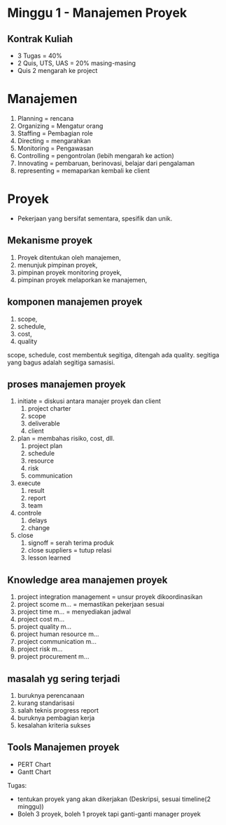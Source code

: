 # Minggu 1 - Manajemen Proyek

## Kontrak Kuliah
- 3 Tugas = 40%
- 2 Quis, UTS, UAS = 20% masing-masing
- Quis 2 mengarah ke project

# Manajemen
1. Planning = rencana
2. Organizing = Mengatur orang
3. Staffing = Pembagian role
4. Directing = mengarahkan
5. Monitoring = Pengawasan
6. Controlling = pengontrolan (lebih mengarah ke action)
7. Innovating = pembaruan, berinovasi, belajar dari pengalaman
8. representing = memaparkan kembali ke client

# Proyek
- Pekerjaan yang bersifat sementara, spesifik dan unik.

## Mekanisme proyek
1. Proyek ditentukan oleh manajemen,
2. menunjuk pimpinan proyek,
3. pimpinan proyek monitoring proyek,
4. pimpinan proyek melaporkan ke manajemen,

## komponen manajemen proyek
1. scope,
2. schedule,
3. cost,
4. quality

scope, schedule, cost membentuk segitiga, ditengah ada quality.
segitiga yang bagus adalah segitiga samasisi.

## proses manajemen proyek
1. initiate = diskusi antara manajer proyek dan client
   1. project charter
   2. scope
   3. deliverable
   4. client
2. plan = membahas risiko, cost, dll.
   1. project plan
   2. schedule
   3. resource
   4. risk
   5. communication
3. execute
   1. result
   2. report
   3. team
4. controle
   1. delays
   2. change
5. close
   1. signoff = serah terima produk
   2. close suppliers = tutup relasi
   3. lesson learned

## Knowledge area manajemen proyek
1. project integration management = unsur proyek dikoordinasikan
2. project scome m... = memastikan pekerjaan sesuai
3. project time m... = menyediakan jadwal
4. project cost m...
5. project quality m...
6. project human resource m...
7. project communication m...
8. project risk m...
9. project procurement m...
 
 ## masalah yg sering terjadi
 1. buruknya perencanaan
 2. kurang standarisasi
 3. salah teknis progress report
 4. buruknya pembagian kerja
 5. kesalahan kriteria sukses

## Tools Manajemen proyek
- PERT Chart
- Gantt Chart

<!-- # Anggota Kelompok Proyek
1. Aka 
   1. fany
   2. Idris
2. Arwi
   1. Tri Nanda
   2. Andi
3. Dirga
   1. Dika
   2. Eko
4. Fadli
   1. Iqbal
   2. Berlian
5. Beby
   1. angel
   2. frans
6. Ryan
   1. Clara
   2. tholib
7.  Bagus
   3. nadhifa
   4. Atina
8.  Gandha
   5. Adit
   6. Andre
9. devan
   1.  eri
   2.  ananta
   3.  imron -->

Tugas:
- tentukan proyek yang akan dikerjakan (Deskripsi, sesuai timeline(2 minggu))
- Boleh 3 proyek, boleh 1 proyek tapi ganti-ganti manager proyek